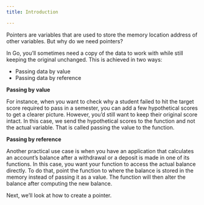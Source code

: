 ```yaml
---
title: Introduction

---
```

<!--

Introduction

-->

Pointers are variables that are used to store the memory location address of other variables. But why do we need pointers? 

In Go, you’ll sometimes need a copy of the data to work with while still keeping the original unchanged. This is achieved in two ways:

- Passing data by value
- Passing data by reference

**Passing by value**

For instance, when you want to check why a student failed to hit the target score required to pass in a semester, you can add a few hypothetical scores to get a clearer picture. However, you’d still want to keep their original score intact. In this case, we send the hypothetical scores to the function and not the actual variable. That is called passing the value to the function.

**Passing by reference**

Another practical use case is when you have an application that calculates an account’s balance after a withdrawal or a deposit is made in one of its functions. In this case, you want your function to access the actual balance directly. To do that, point the function to where the balance is stored in the memory instead of passing it as a value. The function will then alter the balance after computing the new balance.

Next, we’ll look at how to create a pointer.